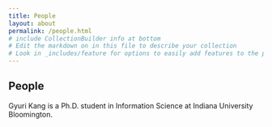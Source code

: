 ```yaml
---
title: People
layout: about
permalink: /people.html
# include CollectionBuilder info at bottom
# Edit the markdown on in this file to describe your collection
# Look in _includes/feature for options to easily add features to the page
---
```


## People
Gyuri Kang is a Ph.D. student in Information Science at Indiana University Bloomington.
